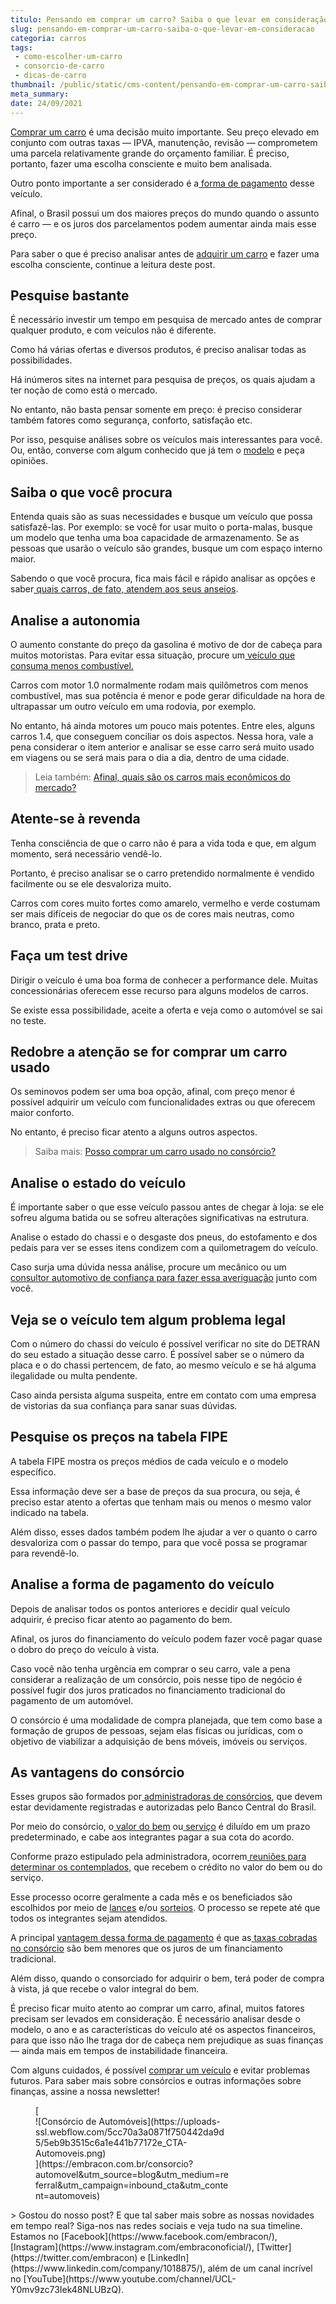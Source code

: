 ```yaml
---
titulo: Pensando em comprar um carro? Saiba o que levar em consideração!
slug: pensando-em-comprar-um-carro-saiba-o-que-levar-em-consideracao
categoria: carros
tags:
 - como-escolher-um-carro
 - consorcio-de-carro
 - dicas-de-carro
thumbnail: /public/static/cms-content/pensando-em-comprar-um-carro-saiba-o-que-levar-em-consideracao.jpg
meta_summary: 
date: 24/09/2021
---
```

[Comprar um carro](https://www.embracon.com.br/blog/4-motivos-para-voce-comprar-um-carro-novo) é uma decisão muito importante. Seu preço elevado em conjunto com outras taxas — IPVA, manutenção, revisão — comprometem uma parcela relativamente grande do orçamento familiar. É preciso, portanto, fazer uma escolha consciente e muito bem analisada.

Outro ponto importante a ser considerado é a[ forma de pagamento](https://www.embracon.com.br/blog/5-formas-de-pagamento-de-um-carro) desse veículo.

Afinal, o Brasil possui um dos maiores preços do mundo quando o assunto é carro — e os juros dos parcelamentos podem aumentar ainda mais esse preço.

Para saber o que é preciso analisar antes de [adquirir um carro](https://www.embracon.com.br/blog/carro-seminovo-guia-completo-para-comprar) e fazer uma escolha consciente, continue a leitura deste post.

Pesquise bastante
-----------------

É necessário investir um tempo em pesquisa de mercado antes de comprar qualquer produto, e com veículos não é diferente.

Como há várias ofertas e diversos produtos, é preciso analisar todas as possibilidades.

Há inúmeros sites na internet para pesquisa de preços, os quais ajudam a ter noção de como está o mercado.

No entanto, não basta pensar somente em preço: é preciso considerar também fatores como segurança, conforto, satisfação etc.

Por isso, pesquise análises sobre os veículos mais interessantes para você. Ou, então, converse com algum conhecido que já tem o [modelo](https://www.embracon.com.br/blog/os-4-modelos-de-carro-mais-esperados-para-2020) e peça opiniões.

Saiba o que você procura
------------------------

Entenda quais são as suas necessidades e busque um veículo que possa satisfazê-las. Por exemplo: se você for usar muito o porta-malas, busque um modelo que tenha uma boa capacidade de armazenamento. Se as pessoas que usarão o veículo são grandes, busque um com espaço interno maior.

Sabendo o que você procura, fica mais fácil e rápido analisar as opções e saber[ quais carros, de fato, atendem aos seus anseios](https://www.embracon.com.br/blog/sedan-ou-suv-qual-e-o-melhor-modelo).

Analise a autonomia
-------------------

O aumento constante do preço da gasolina é motivo de dor de cabeça para muitos motoristas. Para evitar essa situação, procure um[ veículo que consuma menos combustível.](https://www.embracon.com.br/blog/como-funcionam-os-carros-flex-e-quais-sao-as-suas-vantagens)

Carros com motor 1.0 normalmente rodam mais quilômetros com menos combustível, mas sua potência é menor e pode gerar dificuldade na hora de ultrapassar um outro veículo em uma rodovia, por exemplo.

No entanto, há ainda motores um pouco mais potentes. Entre eles, alguns carros 1.4, que conseguem conciliar os dois aspectos. Nessa hora, vale a pena considerar o item anterior e analisar se esse carro será muito usado em viagens ou se será mais para o dia a dia, dentro de uma cidade.

> Leia também: [Afinal, quais são os carros mais econômicos do mercado? ](https://www.embracon.com.br/blog/afinal-quais-sao-os-carros-mais-economicos-do-mercado)

Atente-se à revenda
-------------------

Tenha consciência de que o carro não é para a vida toda e que, em algum momento, será necessário vendê-lo.

Portanto, é preciso analisar se o carro pretendido normalmente é vendido facilmente ou se ele desvaloriza muito.

Carros com cores muito fortes como amarelo, vermelho e verde costumam ser mais difíceis de negociar do que os de cores mais neutras, como branco, prata e preto.

Faça um test drive
------------------

Dirigir o veículo é uma boa forma de conhecer a performance dele. Muitas concessionárias oferecem esse recurso para alguns modelos de carros.

Se existe essa possibilidade, aceite a oferta e veja como o automóvel se sai no teste.

Redobre a atenção se for comprar um carro usado
-----------------------------------------------

Os seminovos podem ser uma boa opção, afinal, com preço menor é possível adquirir um veículo com funcionalidades extras ou que oferecem maior conforto.

No entanto, é preciso ficar atento a alguns outros aspectos.

> Saiba mais: [Posso comprar um carro usado no consórcio?](https://www.embracon.com.br/blog/comprar-carro-usado-com-a-carta-de-credito-do-consorcio)

Analise o estado do veículo
---------------------------

É importante saber o que esse veículo passou antes de chegar à loja: se ele sofreu alguma batida ou se sofreu alterações significativas na estrutura.

Analise o estado do chassi e o desgaste dos pneus, do estofamento e dos pedais para ver se esses itens condizem com a quilometragem do veículo.

Caso surja uma dúvida nessa análise, procure um mecânico ou um[ consultor automotivo de confiança para fazer essa averiguação](https://www.embracon.com.br/blog/saiba-como-funciona-o-laudo-de-vistoria-no-consorcio) junto com você.

Veja se o veículo tem algum problema legal
------------------------------------------

Com o número do chassi do veículo é possível verificar no site do DETRAN do seu estado a situação desse carro. É possível saber se o número da placa e o do chassi pertencem, de fato, ao mesmo veículo e se há alguma ilegalidade ou multa pendente.

Caso ainda persista alguma suspeita, entre em contato com uma empresa de vistorias da sua confiança para sanar suas dúvidas.

Pesquise os preços na tabela FIPE
---------------------------------

A tabela FIPE mostra os preços médios de cada veículo e o modelo específico.

Essa informação deve ser a base de preços da sua procura, ou seja, é preciso estar atento a ofertas que tenham mais ou menos o mesmo valor indicado na tabela.

Além disso, esses dados também podem lhe ajudar a ver o quanto o carro desvaloriza com o passar do tempo, para que você possa se programar para revendê-lo.

Analise a forma de pagamento do veículo
---------------------------------------

Depois de analisar todos os pontos anteriores e decidir qual veículo adquirir, é preciso ficar atento ao pagamento do bem.

Afinal, os juros do financiamento do veículo podem fazer você pagar quase o dobro do preço do veículo à vista.

Caso você não tenha urgência em comprar o seu carro, vale a pena considerar a realização de um consórcio, pois nesse tipo de negócio é possível fugir dos juros praticados no financiamento tradicional do pagamento de um automóvel.

O consórcio é uma modalidade de compra planejada, que tem como base a formação de grupos de pessoas, sejam elas físicas ou jurídicas, com o objetivo de viabilizar a adquisição de bens móveis, imóveis ou serviços.

As vantagens do consórcio
-------------------------

Esses grupos são formados por[ administradoras de consórcios](https://www.embracon.com.br/a-embracon), que devem estar devidamente registradas e autorizadas pelo Banco Central do Brasil.

Por meio do consórcio, o[ valor do bem](https://www.embracon.com.br/consorcio-de-carros) ou[ serviço](https://www.embracon.com.br/consorcio-servicos) é diluído em um prazo predeterminado, e cabe aos integrantes pagar a sua cota do acordo.

Conforme prazo estipulado pela administradora, ocorrem[ reuniões para determinar os contemplados,](https://www.embracon.com.br/blog/assembleia-de-consorcio-como-funciona) que recebem o crédito no valor do bem ou do serviço.

Esse processo ocorre geralmente a cada mês e os beneficiados são escolhidos por meio de [lances](https://www.embracon.com.br/conhecaoconsorcio/o-que-e-o-lance) e/ou [sorteios](https://www.embracon.com.br/conhecaoconsorcio/como-sao-realizados-os-sorteios-nas-assembleias). O processo se repete até que todos os integrantes sejam atendidos.

A principal [vantagem dessa forma de pagamento](https://www.embracon.com.br/blog/8-motivos-que-comprovam-que-consorcio-e-investimento) é que as[ taxas cobradas no consórcio](https://www.embracon.com.br/blog/parcela-de-consorcio-tem-juros) são bem menores que os juros de um financiamento tradicional.

Além disso, quando o consorciado for adquirir o bem, terá poder de compra à vista, já que recebe o valor integral do bem.

É preciso ficar muito atento ao comprar um carro, afinal, muitos fatores precisam ser levados em consideração. É necessário analisar desde o modelo, o ano e as características do veículo até os aspectos financeiros, para que isso não lhe traga dor de cabeça nem prejudique as suas finanças — ainda mais em tempos de instabilidade financeira.

Com alguns cuidados, é possível [comprar um veículo](https://www.embracon.com.br/blog/o-que-e-como-funciona-o-consorcio-de-carros-e-motos) e evitar problemas futuros. Para saber mais sobre consórcios e outras informações sobre finanças, assine a nossa newsletter!

<figure class="w-richtext-figure-type-image w-richtext-align-center" style="max-width:310px">[<div>![Consórcio de Automóveis](https://uploads-ssl.webflow.com/5cc70a3a0871f750442da9d5/5eb9b3515c6a1e441b77172e_CTA-Automoveis.png)</div>](https://embracon.com.br/consorcio?automovel&utm_source=blog&utm_medium=referral&utm_campaign=inbound_cta&utm_content=automoveis)</figure>> Gostou do nosso post? E que tal saber mais sobre as nossas novidades em tempo real? Siga-nos nas redes sociais e veja tudo na sua timeline. Estamos no [Facebook](https://www.facebook.com/embracon/), [Instagram](https://www.instagram.com/embraconoficial/), [Twitter](https://twitter.com/embracon) e [LinkedIn](https://www.linkedin.com/company/1018875/), além de um canal incrível no [YouTube](https://www.youtube.com/channel/UCL-Y0mv9zc73Iek48NLUBzQ).
